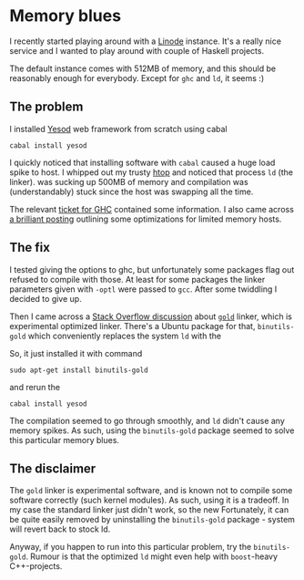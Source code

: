 # Memory blues

I recently started playing around with a [Linode](http://www.linode.com)
instance. It's a really nice service and I wanted to play around with couple of
Haskell projects.

The default instance comes with 512MB of memory, and this should be
reasonably enough for everybody. Except for `ghc` and `ld`, it seems :)

## The problem

I installed [Yesod](http://www.yesodweb.com/) web framework from scratch using cabal

    cabal install yesod

I quickly noticed that installing software with `cabal` caused a huge load spike
to host. I whipped out my trusty [htop](ihttp://htop.sourceforge.net/) and
noticed that process `ld` (the linker). was sucking up 500MB of memory and
compilation was (understandably) stuck since the host was swapping all the
time.

The relevant [ticket for GHC](http://hackage.haskell.org/trac/ghc/ticket/5240)
contained some information. I also came across [a brilliant
posting](http://labs.scrive.com/2011/08/running-ghc-on-low-memory-computers/)
outlining some optimizations for limited memory hosts.

## The fix

I tested giving the options to ghc, but unfortunately some packages flag out
refused to compile with those. At least for some packages the linker parameters
given with `-optl` were passed to `gcc`. After some twiddling I decided to give up.

Then I came across a [Stack Overflow
discussion](ttp://stackoverflow.com/questions/3476093/replacing-ld-with-gold-any-experience)
about [`gold`](http://en.wikipedia.org/wiki/Gold_%28linker%29) linker, which is
experimental optimized linker. There's a Ubuntu package for that,
`binutils-gold` which conveniently replaces the system `ld` with the

So, it just installed it with command

    sudo apt-get install binutils-gold

and rerun the

    cabal install yesod

The compilation seemed to go through smoothly, and `ld` didn't cause any memory
spikes. As such, using the `binutils-gold` package seemed to solve this particular memory
blues.

## The disclaimer

The `gold` linker is experimental software, and is known not to compile some
software correctly (such kernel modules). As such, using it is a tradeoff. In
my case the standard linker just didn't work, so the new
Fortunately, it can be quite easily removed by uninstalling the `binutils-gold`
package - system will revert back to stock ld.

Anyway, if you happen to run into this particular problem, try the
`binutils-gold`. Rumour is that the optimized `ld` might even help with
`boost`-heavy C++-projects.
